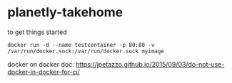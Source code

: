# planetly-takehome


to get things started
````
docker run -d --name testcontainer -p 80:80 -v /var/run/docker.sock:/var/run/docker.sock myimage
````


docker on docker doc:
https://jpetazzo.github.io/2015/09/03/do-not-use-docker-in-docker-for-ci/

